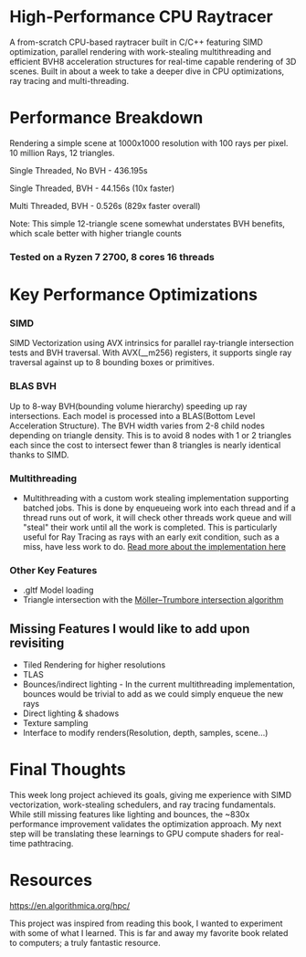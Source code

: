 # High-Performance CPU Raytracer
A from-scratch CPU-based raytracer built in C/C++ featuring SIMD optimization, parallel rendering with work-stealing multithreading and efficient BVH8 acceleration structures for real-time capable rendering of 3D scenes. Built in about a week to take a deeper dive in CPU optimizations, ray tracing and multi-threading.

# Performance Breakdown
Rendering a simple scene at 1000x1000 resolution with 100 rays per pixel.
10 million Rays, 12 triangles. 

Single Threaded, No BVH - 436.195s

Single Threaded, BVH    - 44.156s (10x faster)

Multi Threaded, BVH     - 0.526s  (829x faster overall)

Note: This simple 12-triangle scene somewhat understates BVH benefits, which scale better with higher triangle counts
### Tested on a Ryzen 7 2700, 8 cores 16 threads

# Key Performance Optimizations
### SIMD
SIMD Vectorization using AVX intrinsics for parallel ray-triangle intersection tests and BVH traversal. With AVX(__m256) registers, it supports single ray traversal against up to 8 bounding boxes or primitives.

### BLAS BVH
Up to 8-way BVH(bounding volume hierarchy) speeding up ray intersections. Each model is processed into a BLAS(Bottom Level Acceleration Structure). The BVH width varies from 2-8 child nodes depending on triangle density. This is to avoid 8 nodes with 1 or 2 triangles each since the cost to intersect fewer than 8 triangles is nearly identical thanks to SIMD.

### Multithreading
- Multithreading with a custom work stealing implementation supporting batched jobs. This is done by enqueueing work into each thread and if a thread runs out of work, it will check other threads work queue and will "steal" their work until all the work is completed. This is particularly useful for Ray Tracing as rays with an early exit condition, such as a miss, have less work to do. [Read more about the implementation here](https://github.com/2401lucas/CPP-MT-JobStealing)

### Other Key Features
- .gltf Model loading
- Triangle intersection with the [Möller–Trumbore intersection algorithm](https://en.wikipedia.org/wiki/M%C3%B6ller%E2%80%93Trumbore_intersection_algorithm)


## Missing Features I would like to add upon revisiting
- Tiled Rendering for higher resolutions
- TLAS
- Bounces/indirect lighting - In the current multithreading implementation, bounces would be trivial to add as we could simply enqueue the new rays
- Direct lighting & shadows  
- Texture sampling
- Interface to modify renders(Resolution, depth, samples, scene...)


# Final Thoughts
This week long project achieved its goals, giving me experience with SIMD vectorization, work-stealing schedulers, and ray tracing fundamentals. While still missing features like lighting and bounces, the ~830x performance improvement validates the optimization approach. My next step will be translating these learnings to GPU compute shaders for real-time pathtracing.


# Resources
https://en.algorithmica.org/hpc/ 

This project was inspired from reading this book, I wanted to experiment with some of what I learned. This is far and away my favorite book related to computers; a truly fantastic resource.
